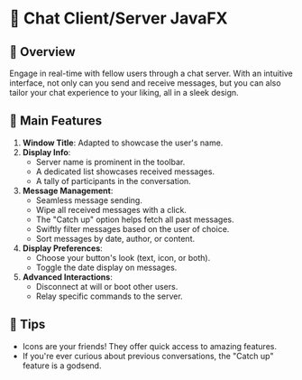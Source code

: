 # 
# 🚀 Chat Client/Server JavaFX

## 🌟 Overview

Engage in real-time with fellow users through a chat server. With an intuitive interface, not only can you send and receive messages, but you can also tailor your chat experience to your liking, all in a sleek design.

## 📜 Main Features

1. **Window Title**: Adapted to showcase the user's name.
2. **Display Info**: 
   - Server name is prominent in the toolbar.
   - A dedicated list showcases received messages.
   - A tally of participants in the conversation.
3. **Message Management**: 
   - Seamless message sending.
   - Wipe all received messages with a click.
   - The "Catch up" option helps fetch all past messages.
   - Swiftly filter messages based on the user of choice.
   - Sort messages by date, author, or content.
4. **Display Preferences**:
   - Choose your button's look (text, icon, or both).
   - Toggle the date display on messages.
5. **Advanced Interactions**:
   - Disconnect at will or boot other users.
   - Relay specific commands to the server.

## 🎨 Tips

- Icons are your friends! They offer quick access to amazing features.
- If you're ever curious about previous conversations, the "Catch up" feature is a godsend.

